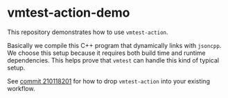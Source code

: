 # vmtest-action-demo

This repository demonstrates how to use `vmtest-action`.

Basically we compile this C++ program that dynamically links with
`jsoncpp`. We choose this setup because it requires both build time
and runtime dependencies. This helps prove that `vmtest` can handle
this kind of typical setup.

See [commit 210118201][0] for how to drop `vmtest-action` into your
existing workflow.


[0]: https://github.com/danobi/vmtest-action-demo/commit/210118201b0654dddaa6dee137e31f8dda926d2e

